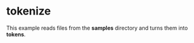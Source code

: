# tokenize

This example reads files from the **samples** directory and turns them into
**tokens**.
